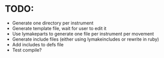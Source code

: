 # TODO:

* Generate one directory per instrument
* Generate template file, wait for user to edit it
* Use lymakeparts to generate one file per instrument per movement
* Generate include files (either using lymakeincludes or rewrite in ruby)
* Add includes to defs file
* Test compile?

